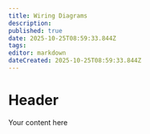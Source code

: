 ```yaml
---
title: Wiring Diagrams
description: 
published: true
date: 2025-10-25T08:59:33.844Z
tags: 
editor: markdown
dateCreated: 2025-10-25T08:59:33.844Z
---
```


# Header
Your content here